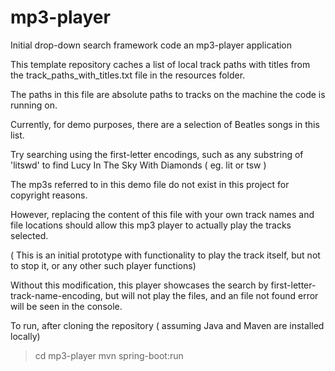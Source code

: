 # mp3-player

Initial drop-down search framework code an mp3-player application

This template repository caches a list of local track paths with titles from the track_paths_with_titles.txt file in the resources folder.

The paths in this file are absolute paths to tracks on the machine the code is running on.

Currently, for demo purposes, there are a selection of Beatles songs in this list.

Try searching using the first-letter encodings, such as any substring of 'litswd' to find Lucy In The Sky With Diamonds ( eg. lit or tsw )

The mp3s referred to in this demo file do not exist in this project for copyright reasons.

However, replacing the content of this file with your own track names and file locations should allow this mp3 player to actually play the tracks selected.

( This is an initial prototype with functionality to play the track itself, but not to stop it, or any other such player functions)

Without this modification, this player showcases the search by first-letter-track-name-encoding, but will not play the files, and an file not found error will be seen in the console.

To run, after cloning the repository ( assuming Java and Maven are installed locally)

> cd mp3-player
> mvn spring-boot:run
